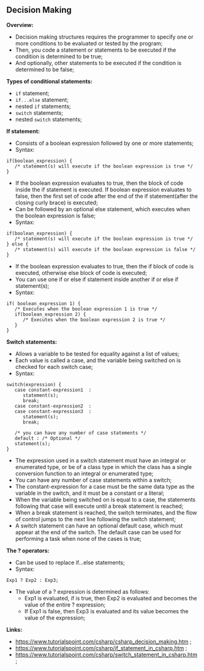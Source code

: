 ## Decision Making

**Overview:**

- Decision making structures requires the programmer to specify one or more conditions to be evaluated or tested by the program;
- Then, you code a statement or statements to be executed if the condition is determined to be true;
- And optionally, other statements to be executed if the condition is determined to be false;

**Types of conditional statements:**

- `if` statement;
- `if...else` statement;
- nested `if` statements;
- `switch` statements;
- nested `switch` statements;

**If statement:**

- Consists of a boolean expression followed by one or more statements;
- Syntax:

```
if(boolean_expression) {
   /* statement(s) will execute if the boolean expression is true */
}

```

- If the boolean expression evaluates to true, then the block of code inside the if statement is executed. If boolean expression evaluates to false, then the first set of code after the end of the if statement(after the closing curly brace) is executed;
- Can be followed by an optional else statement, which executes when the boolean expression is false;
- Syntax:

```
if(boolean_expression) {
   /* statement(s) will execute if the boolean expression is true */
} else {
   /* statement(s) will execute if the boolean expression is false */
}
```

- If the boolean expression evaluates to true, then the if block of code is executed, otherwise else block of code is executed;
- You can use one if or else if statement inside another if or else if statement(s);
- Syntax:

```
if( boolean_expression 1) {
   /* Executes when the boolean expression 1 is true */
   if(boolean_expression 2) {
      /* Executes when the boolean expression 2 is true */
   }
}
```

**Switch statements:**

- Allows a variable to be tested for equality against a list of values;
- Each value is called a case, and the variable being switched on is checked for each switch case;
- Syntax:

```
switch(expression) {
   case constant-expression1  :
      statement(s);
      break;
   case constant-expression2  :
   case constant-expression3  :
      statement(s);
      break;

   /* you can have any number of case statements */
   default : /* Optional */
   statement(s);
}
```

- The expression used in a switch statement must have an integral or enumerated type, or be of a class type in which the class has a single conversion function to an integral or enumerated type;
- You can have any number of case statements within a switch;
- The constant-expression for a case must be the same data type as the variable in the switch, and it must be a constant or a literal;
- When the variable being switched on is equal to a case, the statements following that case will execute until a break statement is reached;
- When a break statement is reached, the switch terminates, and the flow of control jumps to the next line following the switch statement;
- A switch statement can have an optional default case, which must appear at the end of the switch. The default case can be used for performing a task when none of the cases is true;

**The ? operators:**

- Can be used to replace if...else statements;
- Syntax:

```
Exp1 ? Exp2 : Exp3;
```

- The value of a ? expression is determined as follows:
  - Exp1 is evaluated, if is true, then Exp2 is evaluated and becomes the value of the entire ? expression;
  - If Exp1 is false, then Exp3 is evaluated and its value becomes the value of the expression;

**Links:**

- https://www.tutorialspoint.com/csharp/csharp_decision_making.htm ;
- https://www.tutorialspoint.com/csharp/if_statement_in_csharp.htm ;
- https://www.tutorialspoint.com/csharp/switch_statement_in_csharp.htm ;
